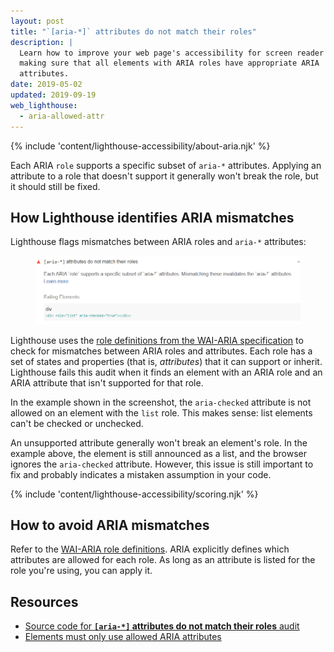 ```yaml
---
layout: post
title: "`[aria-*]` attributes do not match their roles"
description: |
  Learn how to improve your web page's accessibility for screen reader users by
  making sure that all elements with ARIA roles have appropriate ARIA
  attributes.
date: 2019-05-02
updated: 2019-09-19
web_lighthouse:
  - aria-allowed-attr
---
```


{% include 'content/lighthouse-accessibility/about-aria.njk' %}

Each ARIA `role` supports a specific subset of `aria-*` attributes.
Applying an attribute to a role that doesn't support it generally won't
break the role, but it should still be fixed.

## How Lighthouse identifies ARIA mismatches

Lighthouse flags mismatches between ARIA roles and `aria-*` attributes:

<figure class="w-figure">
  <img class="w-screenshot" src="aria-allowed-attr.png" alt="Lighthouse audit showing an ARIA list role with an unsupported checked attribute">
</figure>

Lighthouse uses the
<a href="https://www.w3.org/TR/wai-aria-1.1/#role_definitions" rel="noopener">role definitions from the WAI-ARIA specification</a>
to check for mismatches between ARIA roles and attributes.
Each role has a set of states and properties (that is, _attributes_)
that it can support or inherit.
Lighthouse fails this audit
when it finds an element with an ARIA role and an ARIA attribute
that isn't supported for that role.

In the example shown in the screenshot,
the `aria-checked` attribute is not allowed on an element with the `list` role.
This makes sense: list elements can't be checked or unchecked.

An unsupported attribute generally won't break an element's role.
In the example above, the element is still announced as a list, and
the browser ignores the `aria-checked` attribute.
However, this issue is still important to fix
and probably indicates a mistaken assumption in your code.

{% include 'content/lighthouse-accessibility/scoring.njk' %}

## How to avoid ARIA mismatches

Refer to the
<a href="https://www.w3.org/TR/wai-aria-1.1/#role_definitions" rel="noopener">WAI-ARIA role definitions</a>.
ARIA explicitly defines which attributes are allowed for each role.
As long as an attribute is listed for the role you're using,
you can apply it.

## Resources

- <a href="https://github.com/GoogleChrome/lighthouse/blob/master/lighthouse-core/audits/accessibility/aria-allowed-attr.js" rel="noopener">Source code for <strong><code>[aria-*]</code> attributes do not match their roles</strong> audit</a>
- <a href="https://dequeuniversity.com/rules/axe/3.3/aria-allowed-attr" rel="noopener">Elements must only use allowed ARIA attributes</a>
